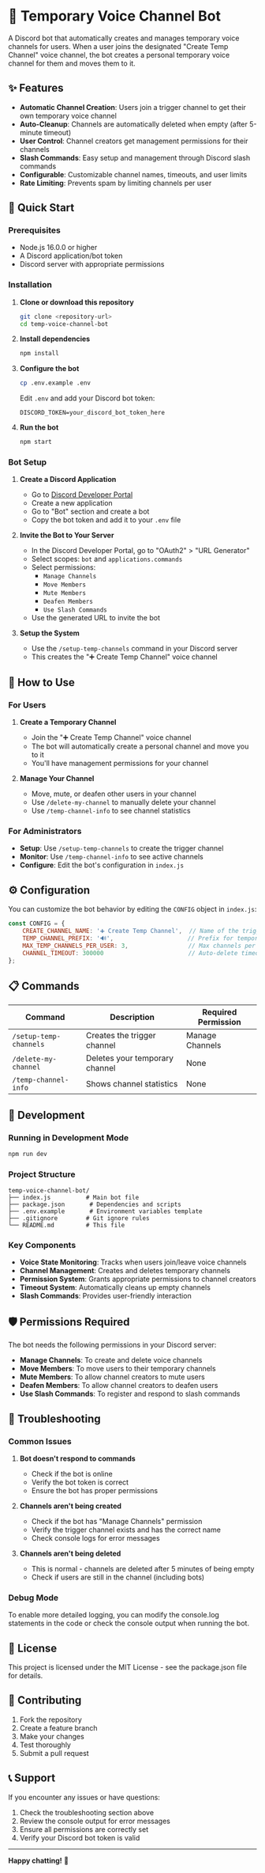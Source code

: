 # 🎤 Temporary Voice Channel Bot

A Discord bot that automatically creates and manages temporary voice channels for users. When a user joins the designated "Create Temp Channel" voice channel, the bot creates a personal temporary voice channel for them and moves them to it.

## ✨ Features

- **Automatic Channel Creation**: Users join a trigger channel to get their own temporary voice channel
- **Auto-Cleanup**: Channels are automatically deleted when empty (after 5-minute timeout)
- **User Control**: Channel creators get management permissions for their channels
- **Slash Commands**: Easy setup and management through Discord slash commands
- **Configurable**: Customizable channel names, timeouts, and user limits
- **Rate Limiting**: Prevents spam by limiting channels per user

## 🚀 Quick Start

### Prerequisites

- Node.js 16.0.0 or higher
- A Discord application/bot token
- Discord server with appropriate permissions

### Installation

1. **Clone or download this repository**
   ```bash
   git clone <repository-url>
   cd temp-voice-channel-bot
   ```

2. **Install dependencies**
   ```bash
   npm install
   ```

3. **Configure the bot**
   ```bash
   cp .env.example .env
   ```
   Edit `.env` and add your Discord bot token:
   ```
   DISCORD_TOKEN=your_discord_bot_token_here
   ```

4. **Run the bot**
   ```bash
   npm start
   ```

### Bot Setup

1. **Create a Discord Application**
   - Go to [Discord Developer Portal](https://discord.com/developers/applications)
   - Create a new application
   - Go to "Bot" section and create a bot
   - Copy the bot token and add it to your `.env` file

2. **Invite the Bot to Your Server**
   - In the Discord Developer Portal, go to "OAuth2" > "URL Generator"
   - Select scopes: `bot` and `applications.commands`
   - Select permissions:
     - `Manage Channels`
     - `Move Members`
     - `Mute Members`
     - `Deafen Members`
     - `Use Slash Commands`
   - Use the generated URL to invite the bot

3. **Setup the System**
   - Use the `/setup-temp-channels` command in your Discord server
   - This creates the "➕ Create Temp Channel" voice channel

## 🎯 How to Use

### For Users

1. **Create a Temporary Channel**
   - Join the "➕ Create Temp Channel" voice channel
   - The bot will automatically create a personal channel and move you to it
   - You'll have management permissions for your channel

2. **Manage Your Channel**
   - Move, mute, or deafen other users in your channel
   - Use `/delete-my-channel` to manually delete your channel
   - Use `/temp-channel-info` to see channel statistics

### For Administrators

- **Setup**: Use `/setup-temp-channels` to create the trigger channel
- **Monitor**: Use `/temp-channel-info` to see active channels
- **Configure**: Edit the bot's configuration in `index.js`

## ⚙️ Configuration

You can customize the bot behavior by editing the `CONFIG` object in `index.js`:

```javascript
const CONFIG = {
    CREATE_CHANNEL_NAME: '➕ Create Temp Channel',  // Name of the trigger channel
    TEMP_CHANNEL_PREFIX: '🔊',                     // Prefix for temporary channels
    MAX_TEMP_CHANNELS_PER_USER: 3,                 // Max channels per user
    CHANNEL_TIMEOUT: 300000                        // Auto-delete timeout (5 minutes)
};
```

## 📋 Commands

| Command | Description | Required Permission |
|---------|-------------|-------------------|
| `/setup-temp-channels` | Creates the trigger channel | Manage Channels |
| `/delete-my-channel` | Deletes your temporary channel | None |
| `/temp-channel-info` | Shows channel statistics | None |

## 🔧 Development

### Running in Development Mode
```bash
npm run dev
```

### Project Structure
```
temp-voice-channel-bot/
├── index.js          # Main bot file
├── package.json       # Dependencies and scripts
├── .env.example       # Environment variables template
├── .gitignore        # Git ignore rules
└── README.md         # This file
```

### Key Components

- **Voice State Monitoring**: Tracks when users join/leave voice channels
- **Channel Management**: Creates and deletes temporary channels
- **Permission System**: Grants appropriate permissions to channel creators
- **Timeout System**: Automatically cleans up empty channels
- **Slash Commands**: Provides user-friendly interaction

## 🛡️ Permissions Required

The bot needs the following permissions in your Discord server:

- **Manage Channels**: To create and delete voice channels
- **Move Members**: To move users to their temporary channels
- **Mute Members**: To allow channel creators to mute users
- **Deafen Members**: To allow channel creators to deafen users
- **Use Slash Commands**: To register and respond to slash commands

## 🐛 Troubleshooting

### Common Issues

1. **Bot doesn't respond to commands**
   - Check if the bot is online
   - Verify the bot token is correct
   - Ensure the bot has proper permissions

2. **Channels aren't being created**
   - Check if the bot has "Manage Channels" permission
   - Verify the trigger channel exists and has the correct name
   - Check console logs for error messages

3. **Channels aren't being deleted**
   - This is normal - channels are deleted after 5 minutes of being empty
   - Check if users are still in the channel (including bots)

### Debug Mode

To enable more detailed logging, you can modify the console.log statements in the code or check the console output when running the bot.

## 📄 License

This project is licensed under the MIT License - see the package.json file for details.

## 🤝 Contributing

1. Fork the repository
2. Create a feature branch
3. Make your changes
4. Test thoroughly
5. Submit a pull request

## 📞 Support

If you encounter any issues or have questions:

1. Check the troubleshooting section above
2. Review the console output for error messages
3. Ensure all permissions are correctly set
4. Verify your Discord bot token is valid

---

**Happy chatting!** 🎉
